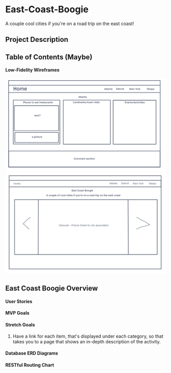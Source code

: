 # East-Coast-Boogie
A couple cool cities if you're on a road trip on the east coast!

## Project Description


## Table of Contents (Maybe)
#### Low-Fidelity Wireframes
![](./ECB_Wireframes/project2-city.png)
![](./ECB_Wireframes/project2-home.png)

## East Coast Boogie Overview
#### User Stories


#### MVP Goals


#### Stretch Goals
1) Have a link for each item, that's displayed under each category, so that takes you to a page that shows an in-depth  description of the activity.
 

#### Database ERD Diagrams


#### RESTful Routing Chart 